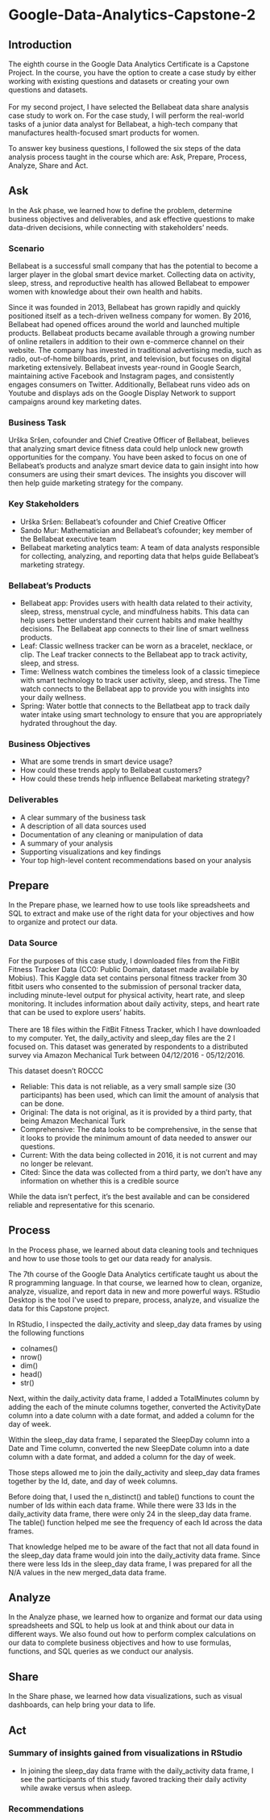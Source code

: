 # Google-Data-Analytics-Capstone-2
## Introduction
The eighth course in the Google Data Analytics Certificate is a Capstone Project. In the course, you have the option to create a case study by either working with existing questions and datasets or creating your own questions and datasets. 
<br>
<br>
For my second project, I have selected the Bellabeat data share analysis case study to work on. For the case study, I will perform the real-world tasks of a junior data analyst for Bellabeat, a high-tech company that manufactures health-focused smart products for women.  

To answer key business questions, I followed the six steps of the data analysis process taught in the course which are: Ask, Prepare, Process, Analyze, Share and Act.

## Ask
In the Ask phase, we learned how to define the problem, determine business objectives and deliverables, and ask effective questions to make data-driven decisions, while connecting with stakeholders’ needs. 

### Scenario
Bellabeat is a successful small company that has the potential to become a larger player in the global smart device market. Collecting data on activity, sleep, stress, and reproductive health has allowed Bellabeat to empower women with knowledge about their own health and habits. 

Since it was founded in 2013, Bellabeat has grown rapidly and quickly positioned itself as a tech-driven wellness company for women. By 2016, Bellabeat had opened offices around the world and launched multiple products. Bellabeat products became available through a growing number of online retailers in addition to their own e-commerce channel on their website. The company has invested in traditional advertising media, such as radio, out-of-home billboards, print, and television, but focuses on digital marketing extensively. Bellabeat invests year-round in Google Search, maintaining active Facebook and Instagram pages, and consistently engages consumers on Twitter. Additionally, Bellabeat runs video ads on Youtube and displays ads on the Google Display Network to support campaigns around key marketing dates. 

### Business Task
Urška Sršen, cofounder and Chief Creative Officer of Bellabeat, believes that analyzing smart device fitness data could help unlock new growth opportunities for the company. You have been asked to focus on one of Bellabeat’s products and analyze smart device data to gain insight into how consumers are using their smart devices. The insights you discover will then help guide marketing strategy for the company.

### Key Stakeholders
* Urška Sršen: Bellabeat’s cofounder and Chief Creative Officer 
* Sando Mur: Mathematician and Bellabeat’s cofounder; key member of the Bellabeat executive team 
* Bellabeat marketing analytics team: A team of data analysts responsible for collecting, analyzing, and reporting data that helps guide Bellabeat’s marketing strategy. 

### Bellabeat’s Products
* Bellabeat app: Provides users with health data related to their activity, sleep, stress, menstrual cycle, and mindfulness habits. This data can help users better understand their current habits and make healthy decisions. The Bellabeat app connects to their line of smart wellness products. 
* Leaf: Classic wellness tracker can be worn as a bracelet, necklace, or clip. The Leaf tracker connects to the Bellabeat app to track activity, sleep, and stress. 
* Time: Wellness watch combines the timeless look of a classic timepiece with smart technology to track user activity, sleep, and stress. The Time watch connects to the Bellabeat app to provide you with insights into your daily wellness. 
* Spring: Water bottle that connects to the Bellatbeat app to track daily water intake using smart technology to ensure that you are appropriately hydrated throughout the day. 

### Business Objectives
* What are some trends in smart device usage? 
* How could these trends apply to Bellabeat customers? 
* How could these trends help influence Bellabeat marketing strategy?

### Deliverables
* A clear summary of the business task 
* A description of all data sources used 
* Documentation of any cleaning or manipulation of data 
* A summary of your analysis 
* Supporting visualizations and key findings 
* Your top high-level content recommendations based on your analysis 

## Prepare
In the Prepare phase, we learned how to use tools like spreadsheets and SQL to extract and make use of the right data for your objectives and how to organize and protect our data.

### Data Source
For the purposes of this case study, I downloaded files from the FitBit Fitness Tracker Data (CC0: Public Domain, dataset made available by Mobius). This Kaggle data set contains personal fitness tracker from 30 fitbit users who consented to the submission of personal tracker data, including minute-level output for physical activity, heart rate, and sleep monitoring. It includes information about daily activity, steps, and heart rate that can be used to explore users’ habits. 
<br>
<br>
There are 18 files within the FitBit Fitness Tracker, which I have downloaded to my computer. Yet, the daily_activity and sleep_day files are the 2 I focused on.
This dataset was generated by respondents to a distributed survey via Amazon Mechanical Turk between 04/12/2016 - 05/12/2016. 

This dataset doesn’t ROCCC
* Reliable: This data is not reliable, as a very small sample size (30 participants) has been used, which can limit the amount of analysis that can be done.
* Original: The data is not original, as it is provided by a third party, that being Amazon  Mechanical Turk
* Comprehensive: The data looks to be comprehensive, in the sense that it looks to provide the minimum amount of data needed to answer our questions.
* Current: With the data being collected in 2016, it is not current and may no longer be relevant.
* Cited: Since the data was collected from a third party, we don’t have any information on whether this is a credible source

While the data isn’t perfect, it’s the best available and can be considered reliable and representative for this scenario.

## Process
In the Process phase, we learned about data cleaning tools and techniques and how to use those tools to get our data ready for analysis.

The 7th course of the Google Data Analytics certificate taught us about the R programming language. In that course, we learned how to clean, organize, analyze, visualize, and report data in new and more powerful ways. RStudio Desktop is the tool I've used to prepare, process, analyze, and visualize the data for this Capstone project. 

In RStudio, I inspected the daily_activity and sleep_day data frames by using the following functions
* colnames()
* nrow()
* dim()
* head()
* str()

Next, within the daily_activity data frame, I added a TotalMinutes column by adding the each of the minute columns together, converted the ActivityDate column into a date column with a date format, and added a column for the day of week.

Within the sleep_day data frame, I separated the SleepDay column into a Date and Time column, converted the new SleepDate column into a date column with a date format, and added a column for the day of week.

Those steps allowed me to join the daily_activity and sleep_day data frames together by the Id, date, and day of week columns.

Before doing that, I used the n_distinct() and table() functions to count the number of Ids within each data frame. While there were 33 Ids in the daily_activity data frame, there were only 24 in the sleep_day data frame. The table() function helped me see the frequency of each Id across the data frames. 

That knowledge helped me to be aware of the fact that not all data found in the sleep_day data frame would join into the daily_activity data frame. Since there were less Ids in the sleep_day data frame, I was prepared for all the N/A values in the new merged_data data frame.

## Analyze
In the Analyze phase, we learned how to organize and format our data using spreadsheets and SQL to help us look at and think about our data in different ways. We also found out how to perform complex calculations on our data to complete business objectives and how to use formulas, functions, and SQL queries as we conduct our analysis.


## Share
In the Share phase, we learned how data visualizations, such as visual dashboards, can help bring your data to life. 

## Act

### Summary of insights gained from visualizations in RStudio
* In joining the sleep_day data frame with the daily_activity data frame, I see the participants of this study favored tracking their daily activity while awake versus when asleep.

### Recommendations 


